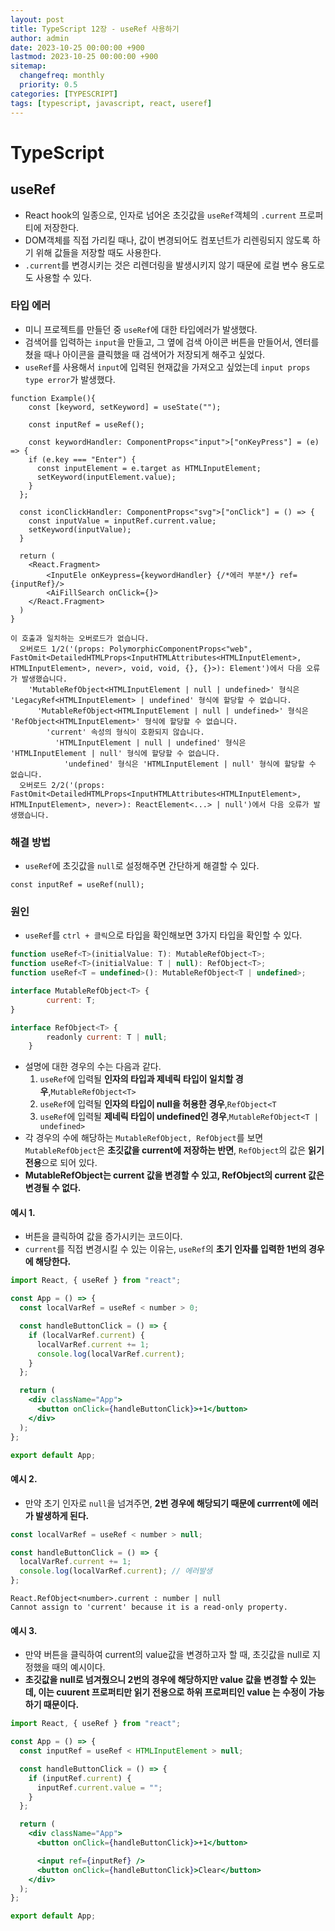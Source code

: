 ```yaml
---
layout: post
title: TypeScript 12장 - useRef 사용하기
author: admin
date: 2023-10-25 00:00:00 +900
lastmod: 2023-10-25 00:00:00 +900
sitemap:
  changefreq: monthly
  priority: 0.5
categories: [TYPESCRIPT]
tags: [typescript, javascript, react, useref]
---
```


# TypeScript

## useRef

- React hook의 일종으로, 인자로 넘어온 초깃값을 `useRef`객체의 `.current` 프로퍼티에 저장한다.
- DOM객체를 직접 가리킬 때나, 값이 변경되어도 컴포넌트가 리렌링되지 않도록 하기 위해 값들을 저장할 때도 사용한다.
- `.current`를 변경시키는 것은 리렌더링을 발생시키지 않기 때문에 로컬 변수 용도로도 사용할 수 있다.

### 타입 에러

- 미니 프로젝트를 만들던 중 `useRef`에 대한 타입에러가 발생했다.
- 검색어를 입력하는 `input`을 만들고, 그 옆에 검색 아이콘 버튼을 만들어서, 엔터를 쳤을 때나 아이콘을 클릭했을 때 검색어가 저장되게 해주고 싶었다.
- `useRef`를 사용해서 `input`에 입력된 현재값을 가져오고 싶었는데 `input props type error`가 발생했다.

```tsx
function Example(){
    const [keyword, setKeyword] = useState("");

    const inputRef = useRef();

    const keywordHandler: ComponentProps<"input">["onKeyPress"] = (e) => {
    if (e.key === "Enter") {
      const inputElement = e.target as HTMLInputElement;
      setKeyword(inputElement.value);
    }
  };

  const iconClickHandler: ComponentProps<"svg">["onClick"] = () => {
    const inputValue = inputRef.current.value;
    setKeyword(inputValue);
  }

  return (
    <React.Fragment>
        <InputEle onKeypress={keywordHandler} {/*에러 부분*/} ref={inputRef}/>
        <AiFillSearch onClick={}>
    </React.Fragment>
  )
}
```

```
이 호출과 일치하는 오버로드가 없습니다.
  오버로드 1/2('(props: PolymorphicComponentProps<"web", FastOmit<DetailedHTMLProps<InputHTMLAttributes<HTMLInputElement>, HTMLInputElement>, never>, void, void, {}, {}>): Element')에서 다음 오류가 발생했습니다.
    'MutableRefObject<HTMLInputElement | null | undefined>' 형식은 'LegacyRef<HTMLInputElement> | undefined' 형식에 할당할 수 없습니다.
      'MutableRefObject<HTMLInputElement | null | undefined>' 형식은 'RefObject<HTMLInputElement>' 형식에 할당할 수 없습니다.
        'current' 속성의 형식이 호환되지 않습니다.
          'HTMLInputElement | null | undefined' 형식은 'HTMLInputElement | null' 형식에 할당할 수 없습니다.
            'undefined' 형식은 'HTMLInputElement | null' 형식에 할당할 수 없습니다.
  오버로드 2/2('(props: FastOmit<DetailedHTMLProps<InputHTMLAttributes<HTMLInputElement>, HTMLInputElement>, never>): ReactElement<...> | null')에서 다음 오류가 발생했습니다.
```

### 해결 방법

- `useRef`에 초깃값을 `null`로 설정해주면 간단하게 해결할 수 있다.

```tsx
const inputRef = useRef(null);
```

### 원인

- `useRef`를 `ctrl + 클릭`으로 타입을 확인해보면 3가지 타입을 확인할 수 있다.

```jsx
function useRef<T>(initialValue: T): MutableRefObject<T>;
function useRef<T>(initialValue: T | null): RefObject<T>;
function useRef<T = undefined>(): MutableRefObject<T | undefined>;

interface MutableRefObject<T> {
        current: T;
}

interface RefObject<T> {
        readonly current: T | null;
    }
```

- 설명에 대한 경우의 수는 다음과 같다.
  1. `useRef`에 입력될 **인자의 타입과 제네릭 타입이 일치할 경우**,`MutableRefObject<T>`
  2. `useRef`에 입력될 **인자의 타입이 null을 허용한 경우**,`RefObject<T`
  3. `useRef`에 입력될 **제네릭 타입이 undefined인 경우**,`MutableRefObject<T | undefined>`
- 각 경우의 수에 해당하는 `MutableRefObject, RefObject`를 보면 `MutableRefObject`은 **초깃값을 current에 저장하는 반면**, `RefObject`의 값은 **읽기 전용**으로 되어 있다.
- **MutableRefObject는 current 값을 변경할 수 있고, RefObject의 current 값은 변경될 수 없다.**

#### 예시 1.

- 버튼을 클릭하여 값을 증가시키는 코드이다.
- `current`를 직접 변경시킬 수 있는 이유는, `useRef`의 **초기 인자를 입력한 1번의 경우에 해당한다.**

```jsx
import React, { useRef } from "react";

const App = () => {
  const localVarRef = useRef < number > 0;

  const handleButtonClick = () => {
    if (localVarRef.current) {
      localVarRef.current += 1;
      console.log(localVarRef.current);
    }
  };

  return (
    <div className="App">
      <button onClick={handleButtonClick}>+1</button>
    </div>
  );
};

export default App;
```

#### 예시 2.

- 만약 초기 인자로 `null`을 넘겨주면, **2번 경우에 해당되기 때문에 currrent에 에러가 발생하게 된다.**

```jsx
const localVarRef = useRef < number > null;

const handleButtonClick = () => {
  localVarRef.current += 1;
  console.log(localVarRef.current); // 에러발생
};
```

```
React.RefObject<number>.current : number | null
Cannot assign to 'current' because it is a read-only property.
```

#### 예시 3.

- 만약 버튼을 클릭하여 current의 value값을 변경하고자 할 때, 초깃값을 null로 지정했을 때의 예시이다.
- **초깃값을 null로 넘겨줬으니 2번의 경우에 해당하지만 value 값을 변경할 수 있는데, 이는 cuurent 프로퍼티만 읽기 전용으로 하위 프로퍼티인 value 는 수정이 가능하기 때문이다.**

```jsx
import React, { useRef } from "react";

const App = () => {
  const inputRef = useRef < HTMLInputElement > null;

  const handleButtonClick = () => {
    if (inputRef.current) {
      inputRef.current.value = "";
    }
  };

  return (
    <div className="App">
      <button onClick={handleButtonClick}>+1</button>

      <input ref={inputRef} />
      <button onClick={handleButtonClick}>Clear</button>
    </div>
  );
};

export default App;
```

